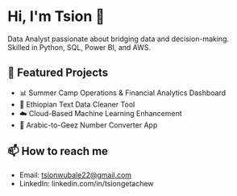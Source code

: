# Hi, I'm Tsion 👋  
Data Analyst passionate about bridging data and decision-making.  
Skilled in Python, SQL, Power BI, and AWS.  

## 🚀 Featured Projects
- 📊 Summer Camp Operations & Financial Analytics Dashboard
- 🧹 Ethiopian Text Data Cleaner Tool
- ☁️ Cloud-Based Machine Learning Enhancement
- 🔢 Arabic-to-Geez Number Converter App

## 📫 How to reach me
- Email: tsionwubale22@gmail.com
- LinkedIn: linkedin.com/in/tsiongetachew

